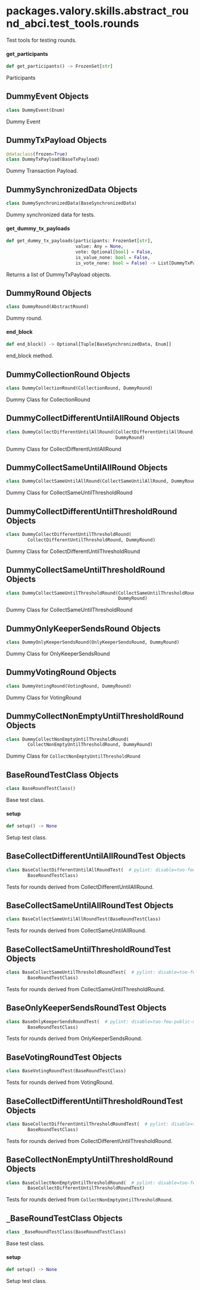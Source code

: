 <a id="packages.valory.skills.abstract_round_abci.test_tools.rounds"></a>

# packages.valory.skills.abstract`_`round`_`abci.test`_`tools.rounds

Test tools for testing rounds.

<a id="packages.valory.skills.abstract_round_abci.test_tools.rounds.get_participants"></a>

#### get`_`participants

```python
def get_participants() -> FrozenSet[str]
```

Participants

<a id="packages.valory.skills.abstract_round_abci.test_tools.rounds.DummyEvent"></a>

## DummyEvent Objects

```python
class DummyEvent(Enum)
```

Dummy Event

<a id="packages.valory.skills.abstract_round_abci.test_tools.rounds.DummyTxPayload"></a>

## DummyTxPayload Objects

```python
@dataclass(frozen=True)
class DummyTxPayload(BaseTxPayload)
```

Dummy Transaction Payload.

<a id="packages.valory.skills.abstract_round_abci.test_tools.rounds.DummySynchronizedData"></a>

## DummySynchronizedData Objects

```python
class DummySynchronizedData(BaseSynchronizedData)
```

Dummy synchronized data for tests.

<a id="packages.valory.skills.abstract_round_abci.test_tools.rounds.get_dummy_tx_payloads"></a>

#### get`_`dummy`_`tx`_`payloads

```python
def get_dummy_tx_payloads(participants: FrozenSet[str],
                          value: Any = None,
                          vote: Optional[bool] = False,
                          is_value_none: bool = False,
                          is_vote_none: bool = False) -> List[DummyTxPayload]
```

Returns a list of DummyTxPayload objects.

<a id="packages.valory.skills.abstract_round_abci.test_tools.rounds.DummyRound"></a>

## DummyRound Objects

```python
class DummyRound(AbstractRound)
```

Dummy round.

<a id="packages.valory.skills.abstract_round_abci.test_tools.rounds.DummyRound.end_block"></a>

#### end`_`block

```python
def end_block() -> Optional[Tuple[BaseSynchronizedData, Enum]]
```

end_block method.

<a id="packages.valory.skills.abstract_round_abci.test_tools.rounds.DummyCollectionRound"></a>

## DummyCollectionRound Objects

```python
class DummyCollectionRound(CollectionRound, DummyRound)
```

Dummy Class for CollectionRound

<a id="packages.valory.skills.abstract_round_abci.test_tools.rounds.DummyCollectDifferentUntilAllRound"></a>

## DummyCollectDifferentUntilAllRound Objects

```python
class DummyCollectDifferentUntilAllRound(CollectDifferentUntilAllRound,
                                         DummyRound)
```

Dummy Class for CollectDifferentUntilAllRound

<a id="packages.valory.skills.abstract_round_abci.test_tools.rounds.DummyCollectSameUntilAllRound"></a>

## DummyCollectSameUntilAllRound Objects

```python
class DummyCollectSameUntilAllRound(CollectSameUntilAllRound, DummyRound)
```

Dummy Class for CollectSameUntilThresholdRound

<a id="packages.valory.skills.abstract_round_abci.test_tools.rounds.DummyCollectDifferentUntilThresholdRound"></a>

## DummyCollectDifferentUntilThresholdRound Objects

```python
class DummyCollectDifferentUntilThresholdRound(
        CollectDifferentUntilThresholdRound, DummyRound)
```

Dummy Class for CollectDifferentUntilThresholdRound

<a id="packages.valory.skills.abstract_round_abci.test_tools.rounds.DummyCollectSameUntilThresholdRound"></a>

## DummyCollectSameUntilThresholdRound Objects

```python
class DummyCollectSameUntilThresholdRound(CollectSameUntilThresholdRound,
                                          DummyRound)
```

Dummy Class for CollectSameUntilThresholdRound

<a id="packages.valory.skills.abstract_round_abci.test_tools.rounds.DummyOnlyKeeperSendsRound"></a>

## DummyOnlyKeeperSendsRound Objects

```python
class DummyOnlyKeeperSendsRound(OnlyKeeperSendsRound, DummyRound)
```

Dummy Class for OnlyKeeperSendsRound

<a id="packages.valory.skills.abstract_round_abci.test_tools.rounds.DummyVotingRound"></a>

## DummyVotingRound Objects

```python
class DummyVotingRound(VotingRound, DummyRound)
```

Dummy Class for VotingRound

<a id="packages.valory.skills.abstract_round_abci.test_tools.rounds.DummyCollectNonEmptyUntilThresholdRound"></a>

## DummyCollectNonEmptyUntilThresholdRound Objects

```python
class DummyCollectNonEmptyUntilThresholdRound(
        CollectNonEmptyUntilThresholdRound, DummyRound)
```

Dummy Class for `CollectNonEmptyUntilThresholdRound`

<a id="packages.valory.skills.abstract_round_abci.test_tools.rounds.BaseRoundTestClass"></a>

## BaseRoundTestClass Objects

```python
class BaseRoundTestClass()
```

Base test class.

<a id="packages.valory.skills.abstract_round_abci.test_tools.rounds.BaseRoundTestClass.setup"></a>

#### setup

```python
def setup() -> None
```

Setup test class.

<a id="packages.valory.skills.abstract_round_abci.test_tools.rounds.BaseCollectDifferentUntilAllRoundTest"></a>

## BaseCollectDifferentUntilAllRoundTest Objects

```python
class BaseCollectDifferentUntilAllRoundTest(  # pylint: disable=too-few-public-methods
        BaseRoundTestClass)
```

Tests for rounds derived from CollectDifferentUntilAllRound.

<a id="packages.valory.skills.abstract_round_abci.test_tools.rounds.BaseCollectSameUntilAllRoundTest"></a>

## BaseCollectSameUntilAllRoundTest Objects

```python
class BaseCollectSameUntilAllRoundTest(BaseRoundTestClass)
```

Tests for rounds derived from CollectSameUntilAllRound.

<a id="packages.valory.skills.abstract_round_abci.test_tools.rounds.BaseCollectSameUntilThresholdRoundTest"></a>

## BaseCollectSameUntilThresholdRoundTest Objects

```python
class BaseCollectSameUntilThresholdRoundTest(  # pylint: disable=too-few-public-methods
        BaseRoundTestClass)
```

Tests for rounds derived from CollectSameUntilThresholdRound.

<a id="packages.valory.skills.abstract_round_abci.test_tools.rounds.BaseOnlyKeeperSendsRoundTest"></a>

## BaseOnlyKeeperSendsRoundTest Objects

```python
class BaseOnlyKeeperSendsRoundTest(  # pylint: disable=too-few-public-methods
        BaseRoundTestClass)
```

Tests for rounds derived from OnlyKeeperSendsRound.

<a id="packages.valory.skills.abstract_round_abci.test_tools.rounds.BaseVotingRoundTest"></a>

## BaseVotingRoundTest Objects

```python
class BaseVotingRoundTest(BaseRoundTestClass)
```

Tests for rounds derived from VotingRound.

<a id="packages.valory.skills.abstract_round_abci.test_tools.rounds.BaseCollectDifferentUntilThresholdRoundTest"></a>

## BaseCollectDifferentUntilThresholdRoundTest Objects

```python
class BaseCollectDifferentUntilThresholdRoundTest(  # pylint: disable=too-few-public-methods
        BaseRoundTestClass)
```

Tests for rounds derived from CollectDifferentUntilThresholdRound.

<a id="packages.valory.skills.abstract_round_abci.test_tools.rounds.BaseCollectNonEmptyUntilThresholdRound"></a>

## BaseCollectNonEmptyUntilThresholdRound Objects

```python
class BaseCollectNonEmptyUntilThresholdRound(  # pylint: disable=too-few-public-methods
        BaseCollectDifferentUntilThresholdRoundTest)
```

Tests for rounds derived from `CollectNonEmptyUntilThresholdRound`.

<a id="packages.valory.skills.abstract_round_abci.test_tools.rounds._BaseRoundTestClass"></a>

## `_`BaseRoundTestClass Objects

```python
class _BaseRoundTestClass(BaseRoundTestClass)
```

Base test class.

<a id="packages.valory.skills.abstract_round_abci.test_tools.rounds._BaseRoundTestClass.setup"></a>

#### setup

```python
def setup() -> None
```

Setup test class.

